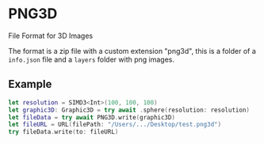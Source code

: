 # PNG3D

File Format for 3D Images

The format is a zip file with a custom extension "png3d", this is a folder of a `info.json` file and a `layers` folder with png images.

## Example

```swift
let resolution = SIMD3<Int>(100, 100, 100)
let graphic3D: Graphic3D = try await .sphere(resolution: resolution)
let fileData = try await PNG3D.write(graphic3D)
let fileURL = URL(filePath: "/Users/.../Desktop/test.png3d")
try fileData.write(to: fileURL)
```
